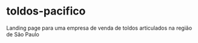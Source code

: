 # toldos-pacifico
Landing page para uma empresa de venda de toldos articulados na região de São Paulo
